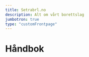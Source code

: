 ```yaml
---
title: Setrabrl.no
description: Alt om vårt borettslag
jumbotron: true
type: "customFrontpage"
---
```


# Håndbok

